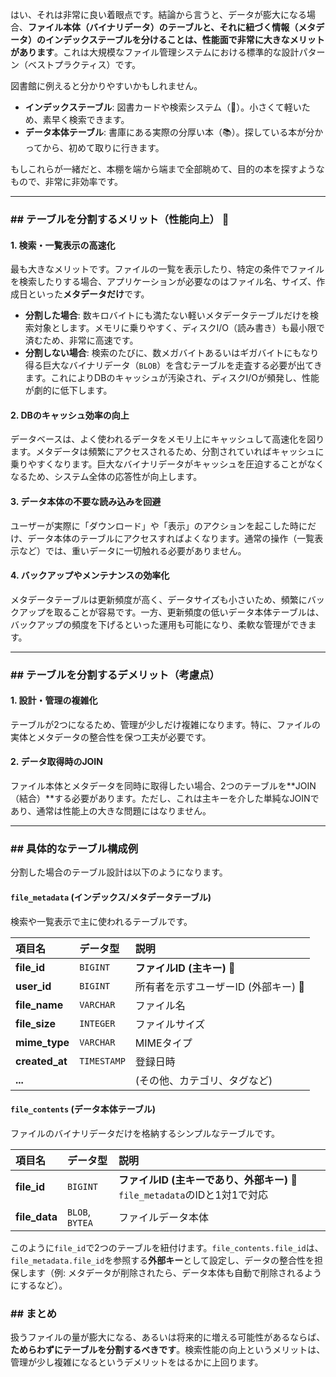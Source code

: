 はい、それは非常に良い着眼点です。結論から言うと、データが膨大になる場合、**ファイル本体（バイナリデータ）のテーブルと、それに紐づく情報（メタデータ）のインデックステーブルを分けることは、性能面で非常に大きなメリットがあります**。これは大規模なファイル管理システムにおける標準的な設計パターン（ベストプラクティス）です。

図書館に例えると分かりやすいかもしれません。
* **インデックステーブル**: 図書カードや検索システム（📇）。小さくて軽いため、素早く検索できます。
* **データ本体テーブル**: 書庫にある実際の分厚い本（📚）。探している本が分かってから、初めて取りに行きます。

もしこれらが一緒だと、本棚を端から端まで全部眺めて、目的の本を探すようなもので、非常に非効率です。

---

### ## テーブルを分割するメリット（性能向上） 🚀

#### 1. 検索・一覧表示の高速化
最も大きなメリットです。ファイルの一覧を表示したり、特定の条件でファイルを検索したりする場合、アプリケーションが必要なのはファイル名、サイズ、作成日といった**メタデータだけ**です。

* **分割した場合**: 数キロバイトにも満たない軽いメタデータテーブルだけを検索対象とします。メモリに乗りやすく、ディスクI/O（読み書き）も最小限で済むため、非常に高速です。
* **分割しない場合**: 検索のたびに、数メガバイトあるいはギガバイトにもなり得る巨大なバイナリデータ（`BLOB`）を含むテーブルを走査する必要が出てきます。これによりDBのキャッシュが汚染され、ディスクI/Oが頻発し、性能が劇的に低下します。

#### 2. DBのキャッシュ効率の向上
データベースは、よく使われるデータをメモリ上にキャッシュして高速化を図ります。メタデータは頻繁にアクセスされるため、分割されていればキャッシュに乗りやすくなります。巨大なバイナリデータがキャッシュを圧迫することがなくなるため、システム全体の応答性が向上します。

#### 3. データ本体の不要な読み込みを回避
ユーザーが実際に「ダウンロード」や「表示」のアクションを起こした時にだけ、データ本体のテーブルにアクセスすればよくなります。通常の操作（一覧表示など）では、重いデータに一切触れる必要がありません。

#### 4. バックアップやメンテナンスの効率化
メタデータテーブルは更新頻度が高く、データサイズも小さいため、頻繁にバックアップを取ることが容易です。一方、更新頻度の低いデータ本体テーブルは、バックアップの頻度を下げるといった運用も可能になり、柔軟な管理ができます。

---

### ## テーブルを分割するデメリット（考慮点）

#### 1. 設計・管理の複雑化
テーブルが2つになるため、管理が少しだけ複雑になります。特に、ファイルの実体とメタデータの整合性を保つ工夫が必要です。

#### 2. データ取得時のJOIN
ファイル本体とメタデータを同時に取得したい場合、2つのテーブルを**JOIN（結合）**する必要があります。ただし、これは主キーを介した単純なJOINであり、通常は性能上の大きな問題にはなりません。

---

### ## 具体的なテーブル構成例

分割した場合のテーブル設計は以下のようになります。

#### **`file_metadata` (インデックス/メタデータテーブル)**
検索や一覧表示で主に使われるテーブルです。

| 項目名 | データ型 | 説明 |
| :--- | :--- | :--- |
| **file\_id** | `BIGINT` | **ファイルID (主キー)** 🔑 |
| **user\_id** | `BIGINT` | 所有者を示すユーザーID (外部キー) 👤 |
| **file\_name** | `VARCHAR` | ファイル名 |
| **file\_size** | `INTEGER` | ファイルサイズ |
| **mime\_type** | `VARCHAR` | MIMEタイプ |
| **created\_at** | `TIMESTAMP` | 登録日時 |
| **...** | | (その他、カテゴリ、タグなど) |

#### **`file_contents` (データ本体テーブル)**
ファイルのバイナリデータだけを格納するシンプルなテーブルです。

| 項目名 | データ型 | 説明 |
| :--- | :--- | :--- |
| **file\_id** | `BIGINT` | **ファイルID (主キーであり、外部キー)** 🔗 `file_metadata`のIDと1対1で対応 |
| **file\_data** | `BLOB`, `BYTEA` | ファイルデータ本体 |

このように`file_id`で2つのテーブルを紐付けます。`file_contents.file_id`は、`file_metadata.file_id`を参照する**外部キー**として設定し、データの整合性を担保します（例: メタデータが削除されたら、データ本体も自動で削除されるようにするなど）。

### ## まとめ

扱うファイルの量が膨大になる、あるいは将来的に増える可能性があるならば、**ためらわずにテーブルを分割するべきです**。検索性能の向上というメリットは、管理が少し複雑になるというデメリットをはるかに上回ります。
